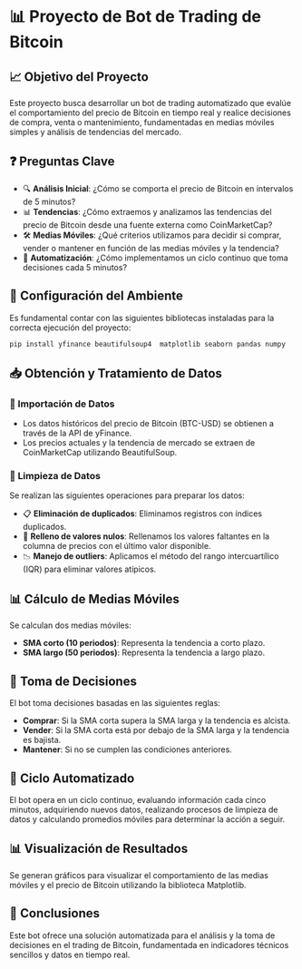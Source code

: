 
# 📊 Proyecto de Bot de Trading de Bitcoin

## 📈 Objetivo del Proyecto
Este proyecto busca desarrollar un bot de trading automatizado que evalúe el comportamiento del precio de Bitcoin en tiempo real y realice decisiones de compra, venta o mantenimiento, fundamentadas en medias móviles simples y análisis de tendencias del mercado.

## ❓ Preguntas Clave
- 🔍 **Análisis Inicial**: ¿Cómo se comporta el precio de Bitcoin en intervalos de 5 minutos?
- 📊 **Tendencias**: ¿Cómo extraemos y analizamos las tendencias del precio de Bitcoin desde una fuente externa como CoinMarketCap?
- 🛠️ **Medias Móviles**: ¿Qué criterios utilizamos para decidir si comprar, vender o mantener en función de las medias móviles y la tendencia?
- 🔄 **Automatización**: ¿Cómo implementamos un ciclo continuo que toma decisiones cada 5 minutos?

## 🚀 Configuración del Ambiente
Es fundamental contar con las siguientes bibliotecas instaladas para la correcta ejecución del proyecto:

```bash
pip install yfinance beautifulsoup4  matplotlib seaborn pandas numpy
```

## 📥 Obtención y Tratamiento de Datos
### 📂 Importación de Datos
- Los datos históricos del precio de Bitcoin (BTC-USD) se obtienen a través de la API de yFinance.
- Los precios actuales y la tendencia de mercado se extraen de CoinMarketCap utilizando BeautifulSoup.

### 🧹 Limpieza de Datos
Se realizan las siguientes operaciones para preparar los datos:
- 📋 **Eliminación de duplicados**: Eliminamos registros con índices duplicados.
- 🧽 **Relleno de valores nulos**: Rellenamos los valores faltantes en la columna de precios con el último valor disponible.
- 📉 **Manejo de outliers**: Aplicamos el método del rango intercuartílico (IQR) para eliminar valores atípicos.

## 📊 Cálculo de Medias Móviles
Se calculan dos medias móviles:
- **SMA corto (10 periodos)**: Representa la tendencia a corto plazo.
- **SMA largo (50 periodos)**: Representa la tendencia a largo plazo.

## 🤖 Toma de Decisiones
El bot toma decisiones basadas en las siguientes reglas:
- **Comprar**: Si la SMA corta supera la SMA larga y la tendencia es alcista.
- **Vender**: Si la SMA corta está por debajo de la SMA larga y la tendencia es bajista.
- **Mantener**: Si no se cumplen las condiciones anteriores.

## 🔄 Ciclo Automatizado
El bot opera en un ciclo continuo, evaluando información cada cinco minutos, adquiriendo nuevos datos, realizando procesos de limpieza de datos y calculando promedios móviles para determinar la acción a seguir.

## 📊 Visualización de Resultados
Se generan gráficos para visualizar el comportamiento de las medias móviles y el precio de Bitcoin utilizando la biblioteca Matplotlib.

## 📝 Conclusiones
Este bot ofrece una solución automatizada para el análisis y la toma de decisiones en el trading de Bitcoin, fundamentada en indicadores técnicos sencillos y datos en tiempo real.
